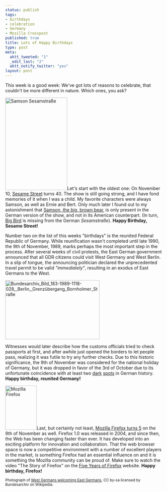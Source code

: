 ```yaml
--- 
status: publish
tags: 
- birthdays
- celebration
- Germany
- Mozilla Crosspost
published: true
title: Lots of Happy Birthdays
type: post
meta: 
  aktt_tweeted: "1"
  _edit_last: "2"
  aktt_notify_twitter: "yes"
layout: post
---
```

This week is a good week: We've got lots of reasons to celebrate, that couldn't be more different in nature. Which ones, you ask?

<img src="http://fredericiana.com/wp-content/uploads/2009/11/Samson_Sesamstraße.png" alt="Samson Sesamstraße" title="Samson Sesamstraße" width="197" height="293" class="alignright size-full wp-image-2454" />Let's start with the oldest one: On November 10, <a href="http://en.wikipedia.org/wiki/Sesame_street">Sesame Street</a> turns 40. The show is still going strong, and I have fond memories of it when I was a child. My favorite characters were always Samson, as well as Ernie and Bert. Only much later I found out to my astonishment that <a href="http://en.wikipedia.org/wiki/Sesamstra%C3%9Fe">Samson, the big, brown bear</a>, is only present in the German version of the show, and not in its American counterpart. (In turn, <a href="http://en.wikipedia.org/wiki/Big_bird">Big Bird</a> is missing from the German <em>Sesamstraße</em>). <strong>Happy Birthday, Sesame Street!</strong>

Number two on the list of this weeks "birthdays" is the reunited Federal Republic of Germany. While reunification wasn't completed until late 1990, the 9th of November, 1989, marks perhaps the most important step in the process. After several weeks of civil protests, the East German government announced that all GDR citizens could visit West Germany and West Berlin. In a slip of tongue, the announcing politician declared the unprecedented travel permit to be valid <em>"immediately"</em>, resulting in an exodus of East Germans to the West.

<img src="http://fredericiana.com/wp-content/uploads/2009/11/Bundesarchiv_Bild_183-1989-1118-028_Berlin_Grenzübergang_Bornholmer_Straße-300x187.jpg" alt="Bundesarchiv_Bild_183-1989-1118-028,_Berlin,_Grenzübergang_Bornholmer_Straße" title="Bundesarchiv_Bild_183-1989-1118-028,_Berlin,_Grenzübergang_Bornholmer_Straße" width="300" height="187" class="alignnone size-medium wp-image-2456" />

Witnesses would later describe how the customs officials tried to check passports at first, and after awhile just opened the borders to let people pass, realizing it was futile to try any further checks. Due to this historic significance, the 9th of November was considered for the national holiday of Germany, but it was dropped in favor of the 3rd of October due to its unfortunate coincidence with at least two <a href="http://en.wikipedia.org/wiki/Beer_Hall_Putsch">dark</a> <a href="http://en.wikipedia.org/wiki/Kristallnacht">spots</a> in German history. <strong>Happy birthday, reunited Germany!</strong>

<img src="http://fredericiana.com/wp-content/uploads/2009/11/mozilla-firefox.png" alt="Mozilla Firefox" title="Mozilla Firefox" width="100" height="140" class="alignright size-full wp-image-2458" />Last, but certainly not least, <a href="http://www.spreadfirefox.com/5years/">Mozilla Firefox turns 5</a> on the 9th of November as well. Firefox 1.0 was released in 2004, and since then, the Web has been changing faster than ever. It has developed into an exciting platform for innovation and collaboration. That the web browser space is now a competitive environment with a number of excellent players in the market, is something Firefox had an essential influence on and it is something the Mozilla community can be proud of. Make sure to watch the video "The Story of Firefox" on the <a href="http://www.spreadfirefox.com/5years/">Five Years of Firefox</a> website. <strong>Happy birthday, Firefox!</strong>

<small>Photograph of <a href="http://de.wikipedia.org/wiki/Datei:Bundesarchiv_Bild_183-1989-1118-028,_Berlin,_Grenz%C3%BCbergang_Bornholmer_Stra%C3%9Fe.jpg">West Germans welcoming East Germans</a>, CC by-sa licensed by Bundesarchiv on Wikipedia.</small>
